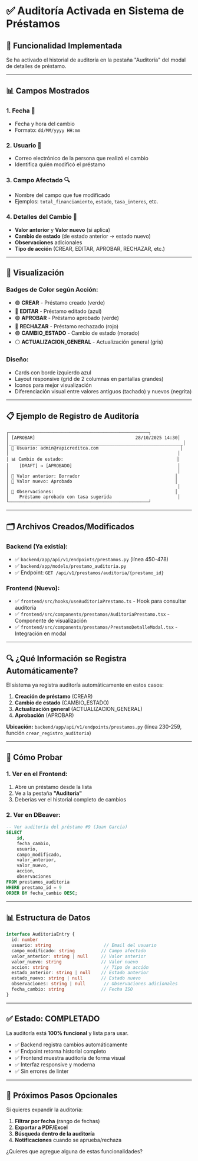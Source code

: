 # ✅ Auditoría Activada en Sistema de Préstamos

## 🎯 Funcionalidad Implementada

Se ha activado el historial de auditoría en la pestaña "Auditoría" del modal de detalles de préstamo.

---

## 📊 Campos Mostrados

### 1. **Fecha** 📅
- Fecha y hora del cambio
- Formato: `dd/MM/yyyy HH:mm`

### 2. **Usuario** 👤
- Correo electrónico de la persona que realizó el cambio
- Identifica quién modificó el préstamo

### 3. **Campo Afectado** 🔍
- Nombre del campo que fue modificado
- Ejemplos: `total_financiamiento`, `estado`, `tasa_interes`, etc.

### 4. **Detalles del Cambio** 📝
- **Valor anterior** y **Valor nuevo** (si aplica)
- **Cambio de estado** (de estado anterior → estado nuevo)
- **Observaciones** adicionales
- **Tipo de acción** (CREAR, EDITAR, APROBAR, RECHAZAR, etc.)

---

## 🎨 Visualización

### Badges de Color según Acción:
- 🟢 **CREAR** - Préstamo creado (verde)
- 🔵 **EDITAR** - Préstamo editado (azul)
- 🟢 **APROBAR** - Préstamo aprobado (verde)
- 🔴 **RECHAZAR** - Préstamo rechazado (rojo)
- 🟣 **CAMBIO_ESTADO** - Cambio de estado (morado)
- ⚪ **ACTUALIZACION_GENERAL** - Actualización general (gris)

### Diseño:
- Cards con borde izquierdo azul
- Layout responsive (grid de 2 columnas en pantallas grandes)
- Iconos para mejor visualización
- Diferenciación visual entre valores antiguos (tachado) y nuevos (negrita)

---

## 📋 Ejemplo de Registro de Auditoría

```
┌─────────────────────────────────────────────────────┐
│ [APROBAR]                                      28/10/2025 14:30│
│__________________________________________________________________│
│ 📧 Usuario: admin@rapicreditca.com                               │
│                                                                │
│ 📊 Cambio de estado:                                           │
│    [DRAFT] → [APROBADO]                                        │
│                                                                │
│ 💼 Valor anterior: Borrador                                    │
│ 💼 Valor nuevo: Aprobado                                       │
│                                                                │
│ 📝 Observaciones:                                              │
│    Préstamo aprobado con tasa sugerida                         │
└─────────────────────────────────────────────────────┘
```

---

## 🗂️ Archivos Creados/Modificados

### Backend (Ya existía):
- ✅ `backend/app/api/v1/endpoints/prestamos.py` (línea 450-478)
- ✅ `backend/app/models/prestamo_auditoria.py`
- ✅ Endpoint: `GET /api/v1/prestamos/auditoria/{prestamo_id}`

### Frontend (Nuevo):
- ✅ `frontend/src/hooks/useAuditoriaPrestamo.ts` - Hook para consultar auditoría
- ✅ `frontend/src/components/prestamos/AuditoriaPrestamo.tsx` - Componente de visualización
- ✅ `frontend/src/components/prestamos/PrestamoDetalleModal.tsx` - Integración en modal

---

## 🔍 ¿Qué Información se Registra Automáticamente?

El sistema ya registra auditoría automáticamente en estos casos:

1. **Creación de préstamo** (CREAR)
2. **Cambio de estado** (CAMBIO_ESTADO)
3. **Actualización general** (ACTUALIZACION_GENERAL)
4. **Aprobación** (APROBAR)

**Ubicación:** `backend/app/api/v1/endpoints/prestamos.py` (línea 230-259, función `crear_registro_auditoria`)

---

## 🧪 Cómo Probar

### 1. Ver en el Frontend:
1. Abre un préstamo desde la lista
2. Ve a la pestaña **"Auditoría"**
3. Deberías ver el historial completo de cambios

### 2. Ver en DBeaver:
```sql
-- Ver auditoría del préstamo #9 (Juan García)
SELECT 
    id,
    fecha_cambio,
    usuario,
    campo_modificado,
    valor_anterior,
    valor_nuevo,
    accion,
    observaciones
FROM prestamos_auditoria 
WHERE prestamo_id = 9
ORDER BY fecha_cambio DESC;
```

---

## 📊 Estructura de Datos

```typescript
interface AuditoriaEntry {
  id: number
  usuario: string                    // Email del usuario
  campo_modificado: string          // Campo afectado
  valor_anterior: string | null     // Valor anterior
  valor_nuevo: string               // Valor nuevo
  accion: string                     // Tipo de acción
  estado_anterior: string | null    // Estado anterior
  estado_nuevo: string | null       // Estado nuevo
  observaciones: string | null       // Observaciones adicionales
  fecha_cambio: string              // Fecha ISO
}
```

---

## ✅ Estado: COMPLETADO

La auditoría está **100% funcional** y lista para usar.

- ✅ Backend registra cambios automáticamente
- ✅ Endpoint retorna historial completo
- ✅ Frontend muestra auditoría de forma visual
- ✅ Interfaz responsive y moderna
- ✅ Sin errores de linter

---

## 🎯 Próximos Pasos Opcionales

Si quieres expandir la auditoría:

1. **Filtrar por fecha** (rango de fechas)
2. **Exportar a PDF/Excel**
3. **Búsqueda dentro de la auditoría**
4. **Notificaciones** cuando se aprueba/rechaza

¿Quieres que agregue alguna de estas funcionalidades?


